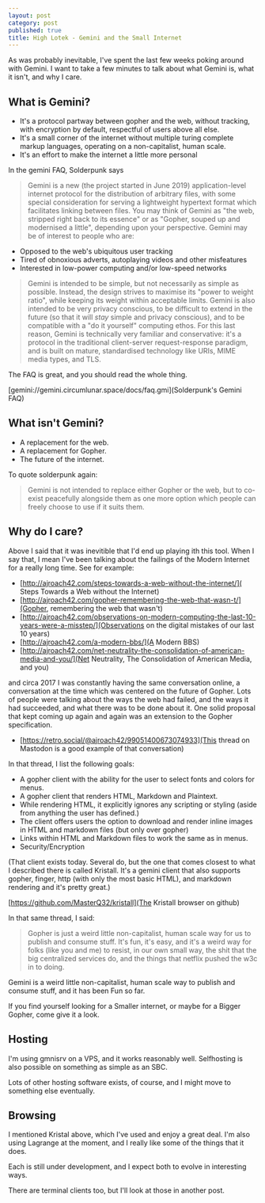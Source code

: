 ```yaml
---
layout: post
category: post
published: true
title: High Lotek - Gemini and the Small Internet
---
```

As was probably inevitable, I've spent the last few weeks poking around with Gemini. I want to take a few minutes to talk about what Gemini is, what it isn't, and why I care. 

## What is Gemini? 

* It's a protocol partway between gopher and the web, without tracking, with encryption by default, respectful of users above all else. 
* It's a small corner of the internet without multiple turing complete markup languages, operating on a non-capitalist, human scale.  
* It's an effort to make the internet a little more personal 

In the gemini FAQ, Solderpunk says 

> Gemini is a new (the project started in June 2019) application-level internet protocol for the distribution of arbitrary files, with some special consideration for serving a lightweight hypertext format which facilitates linking between files. You may think of Gemini as "the web, stripped right back to its essence" or as "Gopher, souped up and modernised a little", depending upon your perspective. Gemini may be of interest to people who are:

* Opposed to the web's ubiquitous user tracking
* Tired of obnoxious adverts, autoplaying videos and other misfeatures
* Interested in low-power computing and/or low-speed networks

> Gemini is intended to be simple, but not necessarily as simple as possible. Instead, the design strives to maximise its "power to weight ratio", while keeping its weight within acceptable limits. Gemini is also intended to be very privacy conscious, to be difficult to extend in the future (so that it will *stay* simple and privacy conscious), and to be compatible with a "do it yourself" computing ethos. For this last reason, Gemini is technically very familiar and conservative: it's a protocol in the traditional client-server request-response paradigm, and is built on mature, standardised technology like URIs, MIME media types, and TLS.

The FAQ is great, and you should read the whole thing. 

[gemini://gemini.circumlunar.space/docs/faq.gmi](Solderpunk's Gemini FAQ)

## What isn't Gemini? 

* A replacement for the web. 
* A replacement for Gopher. 
* The future of the internet. 

To quote solderpunk again: 

> Gemini is not intended to replace either Gopher or the web, but to co-exist peacefully alongside them as one more option which people can freely choose to use if it suits them. 

## Why do I care? 

Above I said that it was inevitible that I'd end up playing ith this tool. When I say that, I mean I've been talking about the failings of the Modern Internet for a really long time. See for example:

* [http://ajroach42.com/steps-towards-a-web-without-the-internet/]( Steps Towards a Web without the Internet)
* [http://ajroach42.com/gopher-remembering-the-web-that-wasn-t/](Gopher, remembering the web that wasn't)
* [http://ajroach42.com/observations-on-modern-computing-the-last-10-years-were-a-misstep/](Observations on the digital mistakes of our last 10 years) 
* [http://ajroach42.com/a-modern-bbs/](A Modern BBS)
* [http://ajroach42.com/net-neutrality-the-consolidation-of-american-media-and-you/](Net Neutrality, The Consolidation of American Media, and you)

and circa 2017 I was constantly having the same conversation online, a conversation at the time which was centered on the future of Gopher. Lots of people were talking about the ways the web had failed, and the ways it had succeeded, and what there was to be done about it. One solid proposal that kept coming up again and again was an extension to the Gopher specification. 

* [https://retro.social/@ajroach42/99051400673074933](This thread on Mastodon is a good example of that conversation) 

In that thread, I list the following goals: 

* A gopher client with the ability for the user to select fonts and colors for menus. 
* A gopher client that renders HTML, Markdown and Plaintext. 
* While rendering HTML, it explicitly ignores any scripting or styling (aside from anything the user has defined.) 
* The client offers users the option to download and render inline images in HTML and markdown files (but only over gopher) 
* Links within HTML and Markdown files to work the same as in menus.
* Security/Encryption 

(That client exists today. Several do, but the one that comes closest to what I described there is called Kristall. It's a gemini client that also supports gopher, finger, http (with only the most basic HTML), and markdown rendering and it's pretty great.) 

[https://github.com/MasterQ32/kristall](The Kristall browser on github)

In that same thread, I said: 
> Gopher is just a weird little non-capitalist, human scale way for us to publish and consume stuff. It's fun, it's easy, and it's a weird way for folks (like you and me) to resist, in our own small way, the shit that the big centralized services do, and the things that netflix pushed the w3c in to doing.

Gemini is a weird little non-capitalist, human scale way to publish and consume stuff, and it has been Fun so far. 

If you find yourself looking for a Smaller internet, or maybe for a Bigger Gopher, come give it a look. 

## Hosting

I'm using gmnisrv on a VPS, and it works reasonably well. Selfhosting is also possible on something as simple as an SBC. 

Lots of other hosting software exists, of course, and I might move to something else eventually. 

## Browsing 

I mentioned Kristal above, which I've used and enjoy a great deal. I'm also using Lagrange at the moment, and I really like some of the things that it does. 

Each is still under development, and I expect both to evolve in interesting ways. 

There are terminal clients too, but I'll look at those in another post.

